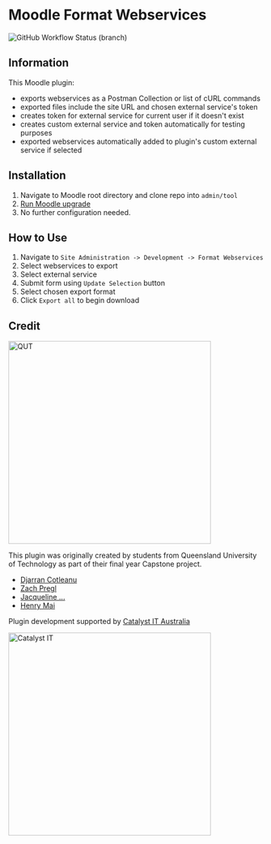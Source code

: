 Moodle Format Webservices
===================
![GitHub Workflow Status (branch)](https://img.shields.io/github/actions/workflow/status/catalyst/moodle-tool_wsformat/ci.yml?branch=main&label=ci)

Information
-----------
This Moodle plugin:
* exports webservices as a Postman Collection or list of cURL commands
* exported files include the site URL and chosen external service's token
* creates token for external service for current user if it doesn't exist
* creates custom external service and token automatically for testing purposes
* exported webservices automatically added to plugin's custom external service if selected

Installation
------------------------------
1. Navigate to Moodle root directory and clone repo into `admin/tool`
2. [Run Moodle upgrade](https://docs.moodle.org/403/en/Installing_plugins)
3. No further configuration needed.

How to Use
------------------------------
1. Navigate to `Site Administration -> Development -> Format Webservices`
2. Select webservices to export
3. Select external service
4. Submit form using `Update Selection` button
5. Select chosen export format
6. Click `Export all` to begin download

Credit
------------------------------
<img alt="QUT" src="https://cms.qut.edu.au/__data/assets/image/0007/871027/QUT_REALWORLD_LOGO_ANCHOR_LEFT_paths2.png" width="400">

This plugin was originally created by students from Queensland University of Technology as part of their final year Capstone project.
* [Djarran Cotleanu](https://github.com/djarran)
* [Zach Pregl](https://github.com/ZachPregl)
* [Jacqueline ...](https://github.com/FoxxyFace)
* [Henry Mai](https://github.com/mmh140502)

Plugin development supported by [Catalyst IT Australia](https://www.catalyst-au.net/)

<img alt="Catalyst IT" src="https://cdn.rawgit.com/catalyst/moodle-auth_saml2/master/pix/catalyst-logo.svg" width="400">






